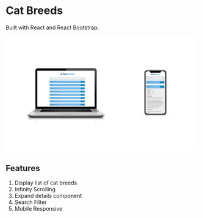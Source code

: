 # Cat Breeds

Built with React and React Bootstrap.

![alt text](https://github.com/maulanamaleek/catbreeds/blob/main/banner.jpg?raw=true)

## Features

1. Display list of cat breeds
2. Infinity Scrolling
3. Expand details component
4. Search Filter
5. Mobile Responsive



